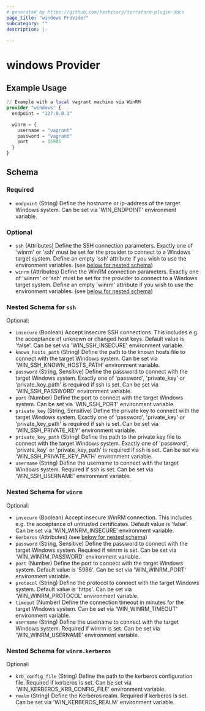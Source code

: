 ```yaml
---
# generated by https://github.com/hashicorp/terraform-plugin-docs
page_title: "windows Provider"
subcategory: ""
description: |-
  
---
```


# windows Provider



## Example Usage

```terraform
// Example with a local vagrant machine via WinRM
provider "windows" {
  endpoint = "127.0.0.1"

  winrm = {
    username = "vagrant"
    password = "vagrant"
    port     = 15985
  }
}
```

<!-- schema generated by tfplugindocs -->
## Schema

### Required

- `endpoint` (String) Define the hostname or ip-address of the target Windows system. Can be set via 'WIN_ENDPOINT' environment variable.

### Optional

- `ssh` (Attributes) Define the SSH connection parameters. Exactly one of 'winrm' or 'ssh' must be set for the provider to connect to a Windows target system. Define an empty 'ssh' attribute if you wish to use the environment variables. (see [below for nested schema](#nestedatt--ssh))
- `winrm` (Attributes) Define the WinRM connection parameters. Exactly one of 'winrm' or 'ssh' must be set for the provider to connect to a Windows target system. Define an empty 'winrm' attribute if you wish to use the environment variables. (see [below for nested schema](#nestedatt--winrm))

<a id="nestedatt--ssh"></a>
### Nested Schema for `ssh`

Optional:

- `insecure` (Boolean) Accept insecure SSH connections. This includes e.g. the acceptance of unknown or changed host keys. Default value is 'false'. Can be set via 'WIN_SSH_INSECURE' environment variable.
- `known_hosts_path` (String) Define the path to the known hosts file to connect with the target Windows system. Can be set via 'WIN_SSH_KNOWN_HOSTS_PATH' environment variable.
- `password` (String, Sensitive) Define the password to connect with the target Windows system. Exactly one of 'password', 'private_key' or 'private_key_path' is required if ssh is set. Can be set via 'WIN_SSH_PASSWORD' environment variable.
- `port` (Number) Define the port to connect with the target Windows system. Can be set via 'WIN_SSH_PORT' environment variable.
- `private_key` (String, Sensitive) Define the private key to connect with the target Windows system. Exactly one of 'password', 'private_key' or 'private_key_path' is required if ssh is set. Can be set via 'WIN_SSH_PRIVATE_KEY' environment variable.
- `private_key_path` (String) Define the path to the private key file to connect with the target Windows system. Exactly one of 'password', 'private_key' or 'private_key_path' is required if ssh is set. Can be set via 'WIN_SSH_PRIVATE_KEY_PATH' environment variable.
- `username` (String) Define the username to connect with the target Windows system. Required if ssh is set. Can be set via 'WIN_SSH_USERNAME' environment variable.


<a id="nestedatt--winrm"></a>
### Nested Schema for `winrm`

Optional:

- `insecure` (Boolean) Accept insecure WinRM connection. This includes e.g. the acceptance of untrusted certificates. Default value is 'false'. Can be set via 'WIN_WINRM_INSECURE' environment variable.
- `kerberos` (Attributes) (see [below for nested schema](#nestedatt--winrm--kerberos))
- `password` (String, Sensitive) Define the password to connect with the target Windows system. Required if winrm is set. Can be set via 'WIN_WINRM_PASSWORD' environment variable.
- `port` (Number) Define the port to connect with the target Windows system. Default value is '5986'. Can be set via 'WIN_WINRM_PORT' environment variable.
- `protocol` (String) Define the protocol to connect with the target Windows system. Default value is 'https'. Can be set via 'WIN_WINRM_PROTOCOL' environment variable.
- `timeout` (Number) Define the connection timeout in minutes for the target Windows system. Can be set via 'WIN_WINRM_TIMEOUT' environment variable.
- `username` (String) Define the username to connect with the target Windows system. Required if winrm is set. Can be set via 'WIN_WINRM_USERNAME' environment variable.

<a id="nestedatt--winrm--kerberos"></a>
### Nested Schema for `winrm.kerberos`

Optional:

- `krb_config_file` (String) Define the path to the kerberos configuration file. Required if kerberos is set. Can be set via 'WIN_KERBEROS_KRB_CONFIG_FILE' environment variable.
- `realm` (String) Define the Kerberos realm. Required if kerberos is set. Can be set via 'WIN_KERBEROS_REALM' environment variable.
